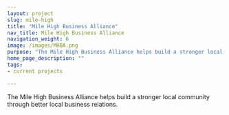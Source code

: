 ```yaml
---
layout: project
slug: mile-high
title: "Mile High Business Alliance"
nav_title: Mile High Business Alliance
navigation_weight: 6
image: /images/MHBA.png
purpose: "The Mile High Business Alliance helps build a stronger local community through better local business relations."
home_page_description: ""
tags:
- current projects

---
```


The Mile High Business Alliance helps build a stronger local community through better local business relations.

